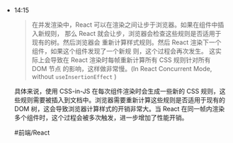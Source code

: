 
- 14:15 
	> 在并发渲染中，React 可以在渲染之间让步于浏览器。如果在组件中插入新规则，
	> 那么 React 就会让步，浏览器会检查这些规则是否适用于现有的树。然后浏览器会
	> 重新计算样式规则。然后 React 渲染下一个组件，如果这个组件发现了一个新规
	> 则，这个过程会再次发生。
	> 这实际上会导致在 React 渲染时每帧重新计算所有 CSS 规则针对所有 DOM 节点
	> 的影响，这样做非常慢。(In React Concurrent Mode, without `useInsertionEffect` )
	
	具体来说，使用 CSS-in-JS 在每次组件渲染时会生成一些新的 CSS 规则，这些规则需要被插入到文档中。浏览器需要重新计算这些规则是否适用于现有的 DOM 树，这会导致浏览器计算样式的开销非常大。当 React 在同一帧内渲染多个组件时，这个过程会被多次触发，进一步增加了性能开销。
	
	#前端/React 